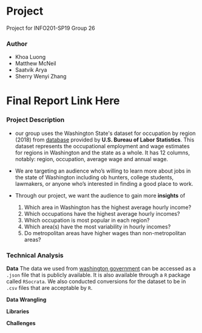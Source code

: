 # Project
Project for INFO201-SP19 Group 26


### Author 
- Khoa Luong
- Matthew McNeil
- Saatvik Arya 
- Sherry Wenyi Zhang


# Final Report Link Here 


### Project Description 
- our group uses the Washington State's dataset for occupation by region (2018) 
from [database](data.wa.gov) provided by **U.S. Bureau of Labor Statistics**. 
This dataset represents the occupational employment and wage estimates for regions in Washington and the state as a whole. It has 12 columns, notably: region, occupation, average wage and annual wage. 

- We are targeting an audience who’s willing to learn more about jobs in the state of Washington including ob hunters, college students, lawmakers, or anyone who’s interested in finding a good place to work. 

- Through our project, we want the audience to gain more **insights** of
  1. Which area in Washington has the highest average hourly income?
  2. Which occupations have the highest average hourly incomes?
  3. Which occupation is most popular in each region?
  4. Which area(s) have the most variability in hourly incomes?
  5. Do metropolitan areas have higher wages than non-metropolitan areas?


### Technical Analysis 
**Data**
The data we used from [washington government](data.wa.gov) can be accessed as a `.json` file that is publicly available. It is also available through a `R` package called `RSocrata`. We also conducted conversions for the 
dataset to be in `.csv` files that are acceptable by `R`. 


**Data Wrangling**


**Libraries**


**Challenges**
